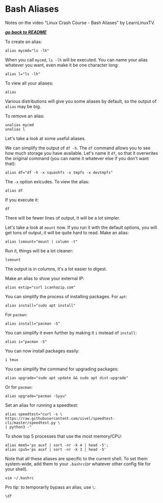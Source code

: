 # Bash Aliases

Notes on the video "Linux Crash Course - Bash Aliases" by LearnLinuxTV.

[***go back to README***](/README.md)  

To create an alias:

    alias mycmd="ls -lh"

When you call `mycmd`, `ls -lh` will be executed. You can name your alias
whatever you want, even make it be one character long:

    alias l="ls -lh"

To view all your aliases:

    alias
    
Various distributions will give you some aliases by default, so the output of
`alias` may be big.

To remove an alias:

    unalias mycmd
    unalias l 

Let's take a look at some useful aliases. 

We can simplify the output of `df -h`. The `df` command allows you to see how
much storage you have available. Let's name it `df`, so that it overwrites the 
original command (you can name it whatever else if you don't want that):

    alias df="df -h -x squashfs -x tmpfs -x devtmpfs"

The `-x` option exlcudes. To view the alias:

    alias df

If you execute it:

    df

There will be fewer lines of output, it will be a lot simpler.

Let's take a look at `mount` now. If you run it with the default options, you
will get tons of output, it will be quite hard to read. Make an alias:

    alias lsmount="mount | column -t"

Run it, things will be a lot cleaner:

    lsmount

The output is in columns, it's a lot easier to digest.

Make an alias to show your external IP:

    alias extip="curl icanhazip.com"

You can simplify the process of installing packages. For `apt`:

    alias install="sudo apt install"
    
For `pacman`:

    alias install="pacman -S"

You can simplify it even further by making it `i` instead of `install`:

    alias i="pacman -S"

You can now install packages easily:

    i tmux

You can simplify the command for upgrading packages:

    alias upgrade="sudo apt update && sudo apt dist-upgrade"

Or for `pacman`:

    alias upgrade="pacman -Syyu"

Set an alias for running a speedtest:

    alias speedtest="curl -s \
    https://raw.githubusercontent.com/sivel/speedtest-cli/master/speedtest.py \
    | python3 -"

To show top 5 processes that use the most memory/CPU:

    alias mem5='ps auxf | sort -nr -k 4 | head -5';
    alias cpu5='ps auxf | sort -nr -k 3 | head -5'

Note that all these aliases are specific to the current shell. To set them
system-wide, add them to your `.bashrc`(or whatever other config file for your
shell).

    vim ~/.bashrc

Pro tip: to temporarily bypass an alias, use `\`:

    \df
